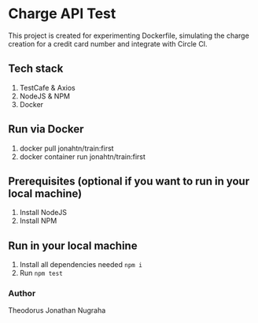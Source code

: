 # Charge API Test
This project is created for experimenting Dockerfile, simulating the charge creation for a credit card number and integrate with Circle CI.

## Tech stack
1. TestCafe & Axios
2. NodeJS & NPM
3. Docker

## Run via Docker
1. docker pull jonahtn/train:first
2. docker container run jonahtn/train:first

## Prerequisites (optional if you want to run in your local machine)
1. Install NodeJS
2. Install NPM

## Run in your local machine
1. Install all dependencies needed `npm i`
2. Run `npm test`

### Author
Theodorus Jonathan Nugraha